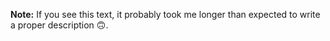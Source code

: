 **Note:** If you see this text, it probably took me longer than expected to write a proper description 🙃.
